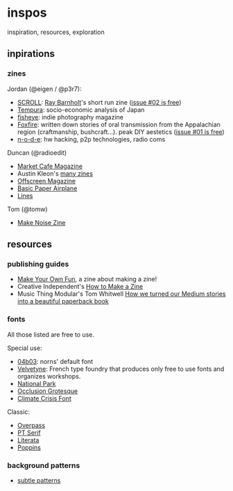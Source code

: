 # inspos

inspiration, resources, exploration

## inpirations

### zines

Jordan (@eigen / @p3r7):

- [SCROLL](https://scroll.vg/about): [Ray Barnholt](https://twitter.com/rdbaaa)'s short run zine ([issue #02 is free](https://scroll.vg/issues/02))
- [Tempura](https://www.tempuramag.com/): socio-economic analysis of Japan
- [fisheye](https://www.fisheyemagazine.fr/): indie photography magazine
- [Foxfire](https://www.foxfire.org/about-foxfire/): written down stories of oral transmission from the Appalachian region (craftmanship, bushcraft...). peak DIY aestetics ([issue #01 is free](https://www.foxfire.org/wp-content/uploads/2017/06/first-foxfire-magazine-normal-web.pdf))
- [n-o-d-e](https://n-o-d-e.net/zine/#): hw hacking, p2p technologies, radio coms

Duncan (@radioedit)

- [Market Cafe Magazine](https://www.marketcafemag.com/)
- Austin Kleon's [many zines](https://austinkleon.com/zines/)
- [Offscreen Magazine](https://www.offscreenmag.com/)
- [Basic Paper Airplane](https://antiquatedfuture.com/zines/basic-paper-airplane-13-the-cassette-tape-issue/)
- [Lines](https://www.etsy.com/uk/listing/879958573/lines-illustrated-poetry-book-zine)

Tom (@tomw)

- [Make Noise Zine](https://www.makenoisemusic.com/adjuncts#8)


## resources

### publishing guides

- [Make Your Own Fun](https://www.etsy.com/uk/listing/495892837/a-zine-about-making-zines-make-your-own), a zine about making a zine!
- Creative Independent's [How to Make a Zine](https://thecreativeindependent.com/guides/how-to-make-a-zine/)
- Music Thing Modular's Tom Whitwell [How we turned our Medium stories into a beautiful paperback book](https://medium.com/fluxx-studio-notes/how-we-turned-our-medium-stories-into-a-beautiful-paperback-book-4012b7de6df5)


### fonts

All those listed are free to use.

Special use:
- [04b03](https://www.dafont.com/04b-03.font): norns' default font
- [Velvetyne](https://velvetyne.fr/): French type foundry that produces only free to use fonts and organizes workshops.
- [National Park](https://nationalparktypeface.com/)
- [Occlusion Grotesque](https://bjoernkarmann.dk/occlusion-grotesque)
- [Climate Crisis Font](https://kampanjat.hs.fi/climatefont/)

Classic:
- [Overpass](https://fonts.google.com/specimen/Overpass)
- [PT Serif](https://fonts.google.com/specimen/PT+Serif)
- [Literata](https://www.type-together.com/literata-font)
- [Poppins](https://www.indiantypefoundry.com/fonts/poppins)


### background patterns

- [subtle patterns](https://www.toptal.com/designers/subtlepatterns/)
